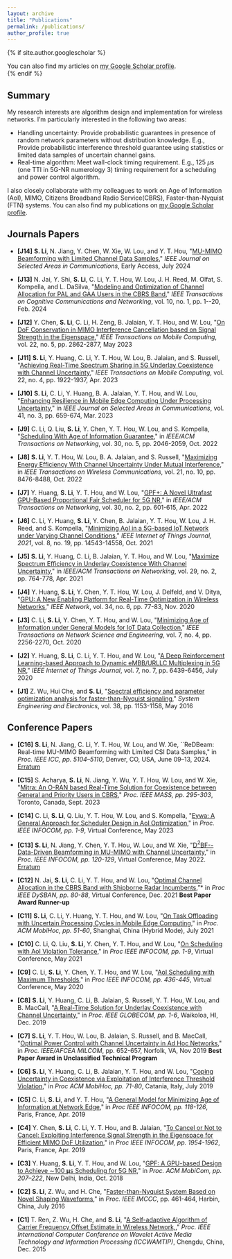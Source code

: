 ```yaml
---
layout: archive
title: "Publications"
permalink: /publications/
author_profile: true
---
```


{% if site.author.googlescholar %}
  <div class="wordwrap">You can also find my articles on <a href="{{site.author.googlescholar}}">my Google Scholar profile</a>.</div>
{% endif %}

## **Summary** 

My research interests are algorithm design and implementation for wireless networks. I’m particularly interested in the following two areas:
- Handling uncertainty: Provide probabilistic guarantees in presence of random network parameters without distribution knowledge. E.g., Provide probabilistic interference threshold guarantee using statistics or limited data samples of uncertain channel gains.
- Real-time algorithm: Meet wall-clock timing requirement. E.g., 125 $\mu$s (one TTI in 5G-NR numerology 3) timing requirement for a scheduling and power control algorithm.

I also closely collaborate with my colleagues to work on Age of Information (AoI), MIMO, Citizens Broadband Radio Service(CBRS), Faster-than-Nyquist (FTN) systems. You can also find my publications on [my Google Scholar profile](https://scholar.google.com/citations?user=utvZzaAAAAAJ&hl=en).

<!-- ## **First-authored**

{% include base_path %}

{% for post in site.publications reversed %}
  {% include archive-single.html %}
{% endfor %}

## **Co-authored** -->

## Journals Papers

- **[J14]** **S. Li**, N. Jiang, Y. Chen, W. Xie, W. Lou, and Y. T. Hou, "[MU-MIMO Beamforming with Limited Channel Data Samples](https://ieeexplore.ieee.org/abstract/document/10605779)," *IEEE Journal on Selected Areas in Communications*, Early Access, July 2024

- **[J13]** N. Jai, Y. Shi, **S. Li**, C. Li, Y. T. Hou, W. Lou, J. H. Reed, M. Olfat, S. Kompella, and L. DaSilva, "[Modeling and Optimization of Channel Allocation for PAL and GAA Users in the CBRS Band](https://ieeexplore.ieee.org/document/10261235)," *IEEE Transactions on Cognitive Communications and Networking*, vol. 10, no. 1, pp. 1--20, Feb. 2024

- **[J12]** Y. Chen, **S. Li**, C. Li, H. Zeng, B. Jalaian, Y. T. Hou, and W. Lou, "[On DoF Conservation in MIMO Interference Cancellation based on Signal Strength in the Eigenspace](https://ieeexplore.ieee.org/document/9609693)," *IEEE Transactions on Mobile Computing*, vol. 22, no. 5, pp. 2862-2877, May 2023

- **[J11]** **S. Li**, Y. Huang, C. Li, Y. T. Hou, W. Lou, B. Jalaian, and S. Russell, "[Achieving Real-Time Spectrum Sharing in 5G Underlay Coexistence with Channel Uncertainty](https://ieeexplore.ieee.org/document/9580537)," *IEEE Transactions on Mobile Computing*, vol. 22, no. 4, pp. 1922-1937, Apr. 2023

- **[J10]** **S. Li**, C. Li, Y. Huang, B. A. Jalaian, Y. T. Hou, and W. Lou, "[Enhancing Resilience in Mobile Edge Computing Under Processing Uncertainty](https://ieeexplore.ieee.org/document/10007803)," in *IEEE Journal on Selected Areas in Communications*, vol. 41, no. 3, pp. 659-674, Mar. 2023

- **[J9]** C. Li, Q. Liu, **S. Li**, Y. Chen, Y. T. Hou, W. Lou, and S. Kompella, "[Scheduling With Age of Information Guarantee](https://ieeexplore.ieee.org/document/9739124)," in *IEEE/ACM Transactions on Networking*, vol. 30, no. 5, pp. 2046-2059, Oct. 2022

- **[J8]** **S. Li**, Y. T. Hou, W. Lou, B. A. Jalaian, and S. Russell, "[Maximizing Energy Efficiency With Channel Uncertainty Under Mutual Interference](https://ieeexplore.ieee.org/document/9759232)," in *IEEE Transactions on Wireless Communications*, vol. 21, no. 10, pp. 8476-8488, Oct. 2022

- **[J7]** Y. Huang, **S. Li**, Y. T. Hou, and W. Lou, "[GPF+: A Novel Ultrafast GPU-Based Proportional Fair Scheduler for 5G NR](https://ieeexplore.ieee.org/document/9335591)," in *IEEE/ACM Transactions on Networking*, vol. 30, no. 2, pp. 601-615, Apr. 2022

- **[J6]** C. Li, Y. Huang, **S. Li**, Y. Chen, B. Jalaian, Y. T. Hou, W. Lou, J. H. Reed, and S. Kompella, "[Minimizing AoI in a 5G-based IoT Network under Varying Channel Conditions]()," *IEEE Internet of Things Journal, 2021*, vol. 8, no. 19, pp. 14543-14558, Oct. 2021

- **[J5]** **S. Li**, Y. Huang, C. Li, B. Jalaian, Y. T. Hou, and W. Lou, "[Maximize Spectrum Efficiency in Underlay Coexistence With Channel Uncertainty](https://ieeexplore.ieee.org/document/9321155)," in *IEEE/ACM Transactions on Networking*, vol. 29, no. 2, pp. 764-778, Apr. 2021

- **[J4]** Y. Huang, **S. Li**, Y. Chen, Y. T. Hou, W. Lou, J. Delfeld, and V. Ditya, "[GPU: A New Enabling Platform for Real-Time Optimization in Wireless Networks](https://ieeexplore.ieee.org/document/9083670)," *IEEE Network*, vol. 34, no. 6, pp. 77-83, Nov. 2020

- **[J3]** C. Li, **S. Li**, Y. Chen, Y. T. Hou, and W. Lou, "[Minimizing Age of Information under General Models for IoT Data Collection](https://ieeexplore.ieee.org/document/8894836)," *IEEE Transactions on Network Science and Engineering*, vol. 7, no. 4, pp. 2256-2270, Oct. 2020

- **[J2]** Y. Huang, **S. Li**, C. Li, Y. T. Hou, and W. Lou, "[A Deep Reinforcement Learning-based Approach to Dynamic eMBB/URLLC Multiplexing in 5G NR](https://ieeexplore.ieee.org/document/9025218)," *IEEE Internet of Things Journal*, vol. 7, no. 7, pp. 6439-6456, July 2020

- **[J1]** Z. Wu, Hui Che, and **S. Li**, "[Spectral efficiency and parameter optimization analysis for faster-than-Nyquist signaling](https://www.sys-ele.com/EN/Y2016/V38/I5/1153)," *System Engineering and Electronics*, vol. 38, pp. 1153-1158, May 2016

## Conference Papers

- **[C16]** **S. Li**, N. Jiang, C. Li, Y. T. Hou, W. Lou, and W. Xie, ``ReDBeam: Real-time MU-MIMO Beamforming with Limited CSI Data Samples," in *Proc. IEEE ICC, pp. 5104–5110*, Denver, CO, USA, June 09–13, 2024. [Erratum](https://shaoranli.github.io/files/Erratum_ReDBeam_ICC2024.pdf)


- **[C15]** S. Acharya, **S. Li**, N. Jiang, Y. Wu, Y. T. Hou, W. Lou, and W. Xie, "[Mitra: An O-RAN based Real-Time Solution for Coexistence between General and Priority Users in CBRS](https://ieeexplore.ieee.org/document/10228973)," *Proc. IEEE MASS, pp. 295-303*, Toronto, Canada, Sept. 2023

- **[C14]** C. Li, **S. Li**, Q. Liu, Y. T. Hou, W. Lou, and S. Kompella, "[Eywa: A General Approach for Scheduler Design in AoI Optimization](https://ieeexplore.ieee.org/document/10228973)," in *Proc. IEEE INFOCOM, pp. 1-9*, Virtual Conference, May 2023

- **[C13]** **S. Li**, N. Jiang, Y. Chen, Y. T. Hou, W. Lou, and W. Xie, "[D$^2$BF--Data-Driven Beamforming in MU-MIMO with Channel Uncertainty](https://ieeexplore.ieee.org/document/9796930)," in *Proc. IEEE INFOCOM, pp. 120-129*,  Virtual Conference, May 2022. [Erratum](https://shaoranli.github.io/files/Erratum_D2BF_INFOCOM2022.pdf)


- **[C12]** N. Jai, **S. Li**, C. Li, Y. T. Hou, and W. Lou, "[Optimal Channel Allocation in the CBRS Band with Shipborne Radar Incumbents](https://ieeexplore.ieee.org/document/9677308),”* in *Proc IEEE DySBAN, pp. 80-88*, Virtual Conference, Dec. 2021 **Best Paper Award Runner-up**

- **[C11]** **S. Li**, C. Li, Y. Huang, Y. T. Hou, and W. Lou, "[On Task Offloading with Uncertain  Processing Cycles in Mobile Edge Computing](https://dl.acm.org/doi/10.1145/3466772.3467034)," in *Proc. ACM MobiHoc, pp. 51-60*, Shanghai, China (Hybrid Mode), July 2021

- **[C10]** C. Li, Q. Liu, **S. Li**, Y. Chen, Y. T. Hou, and W. Lou, "[On Scheduling with AoI Violation Tolerance](https://ieeexplore.ieee.org/document/9488685)," in *Proc IEEE INFOCOM, pp. 1-9*, Virtual Conference, May 2021

- **[C9]** C. Li, **S. Li**, Y. Chen, Y. T. Hou, and W. Lou, "[AoI Scheduling with Maximum Thresholds](https://ieeexplore.ieee.org/document/9155514)," in *Proc IEEE INFOCOM, pp. 436-445*, Virtual Conference, May 2020

- **[C8]**  **S. Li**, Y. Huang, C. Li, B. Jalaian, S. Russell, Y. T. Hou, W. Lou, and B. MacCall, "[A Real-Time Solution for Underlay Coexistence with Channel Uncertainty](https://ieeexplore.ieee.org/document/9014147)," in *Proc. IEEE GLOBECOM, pp. 1-6*, Waikoloa, HI, Dec. 2019

- **[C7]** **S. Li**, Y. T. Hou, W. Lou, B. Jalaian, S. Russell, and B. MacCall, "[Optimal Power Control with Channel Uncertainty in Ad Hoc Networks](https://ieeexplore.ieee.org/document/9020876)," in *Proc. IEEE/AFCEA MILCOM*, pp. 652-657, Norfolk, VA, Nov 2019 **Best Paper Award in Unclassified Technical Program**

- **[C6]** **S. Li**, Y. Huang, C. Li, B. Jalaian, Y. T. Hou, and W. Lou, "[Coping Uncertainty in Coexistence via Exploitation of Interference Threshold Violation](https://dl.acm.org/doi/10.1145/3323679.3326505)," in *Proc ACM MobiHoc, pp. 71-80*, Catania, Italy, July 2019

- **[C5]**  C. Li, **S. Li**, and Y. T. Hou, "[A General Model for Minimizing Age of Information at Network Edge](https://ieeexplore.ieee.org/abstract/8737437)," in *Proc IEEE INFOCOM, pp. 118-126*, Paris, France, Apr. 2019

- **[C4]** Y. Chen, **S. Li**, C. Li, Y. T. Hou, and B. Jalaian, "[To Cancel or Not to Cancel: Exploiting Interference Signal Strength in the Eigenspace for Efficient MIMO DoF Utilization](https://ieeexplore.ieee.org/document/8737616)," in *Proc IEEE INFOCOM, pp. 1954-1962*, Paris, France, Apr. 2019

- **[C3]** Y. Huang, **S. Li**, Y. T. Hou, and W. Lou, "[GPF: A GPU-based Design to Achieve $\sim$100 $\mathbf{ \mu}$s Scheduling for 5G NR](https://dl.acm.org/doi/10.1145/3241539.3241552)," in *Proc. ACM MobiCom, pp. 207–222*, New Delhi, India, Oct. 2018

- **[C2]** **S. Li**, Z. Wu, and H. Che, "[Faster-than-Nyquist System Based on Novel Shaping Waveforms](https://ieeexplore.ieee.org/document/7774821/)," in *Proc. IEEE IMCCC*, pp. 461-464, Harbin, China, July 2016

- **[C1]** T. Ren, Z. Wu, H. Che, and **S. Li**, "[A Self-adaptive Algorithm of Carrier Frequency Offset Estimate in Wireless Network,](https://ieeexplore.ieee.org/document/7493895)," *Proc. IEEE International Computer Conference on Wavelet Active Media Technology and Information Processing (ICCWAMTIP)*, Chengdu, China, Dec. 2015
